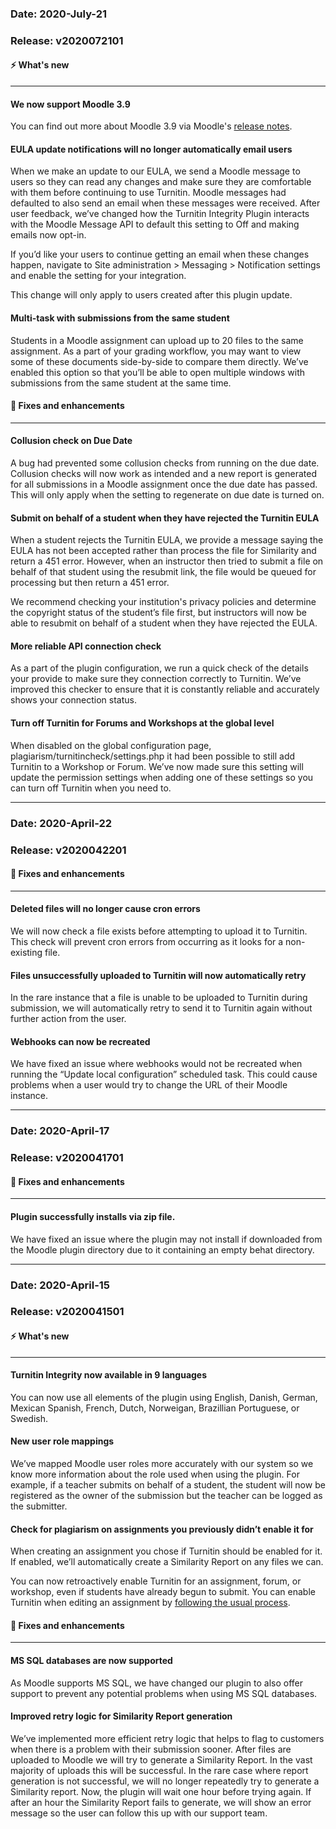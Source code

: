 ### Date:       2020-July-21
### Release:    v2020072101

#### :zap: What's new

---

#### We now support Moodle 3.9

You can find out more about Moodle 3.9 via Moodle's [release notes](https://docs.moodle.org/dev/Moodle_3.9_release_notes).

#### EULA update notifications will no longer automatically email users

When we make an update to our EULA, we send a Moodle message to users so they can read any changes and make sure they are comfortable with them before continuing to use Turnitin. Moodle messages had defaulted to also send an email when these messages were received. After user feedback, we’ve changed how the Turnitin Integrity Plugin interacts with the Moodle Message API to default this setting to Off and making emails now opt-in.

If you’d like your users to continue getting an email when these changes happen, navigate to Site administration > Messaging > Notification settings and enable the setting for your integration.

This change will only apply to users created after this plugin update.

#### Multi-task with submissions from the same student

Students in a Moodle assignment can upload up to 20 files to the same assignment. As a part of your grading workflow, you may want to view some of these documents side-by-side to compare them directly. We’ve enabled this option so that you’ll be able to open multiple windows with submissions from the same student at the same time.

#### :wrench: Fixes and enhancements

---

#### Collusion check on Due Date

A bug had prevented some collusion checks from running on the due date. Collusion checks will now work as intended and a new report is generated for all submissions in a Moodle assignment once the due date has passed. This will only apply when the setting to regenerate on due date is turned on.

#### Submit on behalf of a student when they have rejected the Turnitin EULA

When a student rejects the Turnitin EULA, we provide a message saying the EULA has not been accepted rather than process the file for Similarity and return a 451 error. However, when an instructor then tried to submit a file on behalf of that student using the resubmit link, the file would be queued for processing but then return a 451 error.

We recommend checking your institution's privacy policies and determine the copyright status of the student’s file first, but instructors will now be able to resubmit on behalf of a student when they have rejected the EULA.

#### More reliable API connection check

As a part of the plugin configuration, we run a quick check of the details your provide to make sure they connection correctly to Turnitin. We’ve improved this checker to ensure that it is constantly reliable and accurately shows your connection status.

#### Turn off Turnitin for Forums and Workshops at the global level

When disabled on the global configuration page, plagiarism/turnitincheck/settings.php it had been possible to still add Turnitin to a Workshop or Forum. We’ve now made sure this setting will update the permission settings when adding one of these settings so you can turn off Turnitin when you need to.

---

### Date:      2020-April-22
### Release:   v2020042201

#### :wrench: Fixes and enhancements

---

#### Deleted files will no longer cause cron errors

We will now check a file exists before attempting to upload it to Turnitin. This check will prevent cron errors from occurring as it looks for a non-existing file.

#### Files unsuccessfully uploaded to Turnitin will now automatically retry

In the rare instance that a file is unable to be uploaded to Turnitin during submission, we will automatically retry to send it to Turnitin again without further action from the user.

#### Webhooks can now be recreated

We have fixed an issue where webhooks would not be recreated when running the “Update local configuration” scheduled task. This could cause problems when a user would try to change the URL of their Moodle instance.

---

### Date:      2020-April-17
### Release:   v2020041701

#### :wrench: Fixes and enhancements

---

#### Plugin successfully installs via zip file.

We have fixed an issue where the plugin may not install if downloaded from the Moodle plugin directory due to it containing an empty behat directory.

---

### Date:      2020-April-15
### Release:   v2020041501

#### :zap: What's new

---

#### Turnitin Integrity now available in 9 languages

You can now use all elements of the plugin using English, Danish, German, Mexican Spanish, French, Dutch, Norweigan, Brazillian Portuguese, or Swedish.

#### New user role mappings

We’ve mapped Moodle user roles more accurately with our system so we know more information about the role used when using the plugin. For example, if a teacher submits on behalf of a student, the student will now be registered as the owner of the submission but the teacher can be logged as the submitter.

#### Check for plagiarism on assignments you previously didn’t enable it for

When creating an assignment you chose if Turnitin should be enabled for it. If enabled, we’ll automatically create a Similarity Report on any files we can.

You can now retroactively enable Turnitin for an assignment, forum, or workshop, even if students have already begun to submit. You can enable Turnitin when editing an assignment by [following the usual process](https://help.turnitin.com/simcheck/integrations/moodle/instructor/assignments/adding-turnitin-to-a-moodle-assignment.htm).

#### :wrench: Fixes and enhancements

---

#### MS SQL databases are now supported

As Moodle supports MS SQL, we have changed our plugin to also offer support to prevent any potential problems when using MS SQL databases.

#### Improved retry logic for Similarity Report generation

We’ve implemented more efficient retry logic that helps to flag to customers when there is a problem with their submission sooner. After files are uploaded to Moodle we will try to generate a Similarity Report. In the vast majority of uploads this will be successful. In the rare case where report generation is not successful, we will no longer repeatedly try to generate a Similarity report. Now, the plugin will wait one hour before trying again. If after an hour the Similarity Report fails to generate, we will show an error message so the user can follow this up with our support team.
